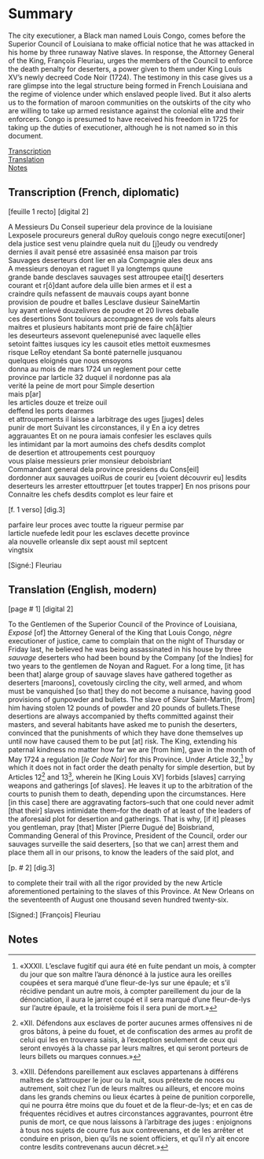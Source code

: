 # Summary  
The city executioner, a Black man named Louis Congo, comes before the Superior Council of Louisiana to make official notice that he was attacked in his home by three runaway Native slaves. In response, the Attorney General of the King, François Fleuriau, urges the members of the Council to enforce the death penalty for deserters, a power given to them under King Louis XV’s newly decreed Code Noir (1724). The testimony in this case gives us a rare glimpse into the legal structure being formed in French Louisiana and the regime of violence under which enslaved people lived. But it also alerts us to the formation of maroon communities on the outskirts of the city who are willing to take up armed resistance against the colonial elite and their enforcers. Congo is presumed to have received his freedom in 1725 for taking up the duties of executioner, although he is not named so in this document.  
  
  
[Transcription](#transcription-french-diplomatic)  
[Translation](#translation-english-modern)  
[Notes](#notes)  
  
## Transcription (French, diplomatic)  
  
[feuille 1 recto] [digital 2]    
  
  
A Messieurs Du Conseil superieur dela province de la louisiane    
Lexposele procureurs general duRoy quelouis congo negre executi[oner]    
dela justice sest venu plaindre quela nuit du [j]eudy ou vendredy    
dernies il avait pensé etre assasinéé ensa maison par trois    
Sauvages deserteurs dont lier en ala Compagnie ales deux ans     
A messieurs denoyan et raguet Il ya longtemps quune    
grande bande desclaves sauvages sest attroupee etai[t] deserters    
courant et r[ô]dant aufore dela uille bien armes et il est a    
craindre quils nefassent de mauvais coups ayant bonne     
provision de poudre et balles   Lesclave dusieur SaineMartin  
luy ayant enlevé douzelivres de poudre et 20 livres deballe     
ces desertions Sont touiours   accompagnees de vols faits aleurs  
maitres et plusieurs habitants mont prié de faire ch[â]tier    
les deseurteurs assevont   quelenepunisé avec laquelle elles    
setoint faittes iusques icy les   causoit etles mettoit euxmesmes     
risque LeRoy etendant Sa bonté paternelle jusquanou    
quelques eloignés que nous ensoyons  
donna au mois de mars 1724 un reglement pour cette     
province par larticle 32 duquel il nordonne pas ala    
verité la peine de mort pour Simple desertion     
mais p[ar]    
les articles douze et treize ouil   
deffend les ports dearmes    
et attroupements il laisse a   larbitrage des uges [juges] deles    
punir de mort Suivant les   circonstances, il y En a icy detres  
aggrauantes Et on ne poura iamais confesier les esclaves quils  
les intimidant par la mort aumoins des chefs desdits complot  
de desertion et attroupements cest pourquoy  
vous plaise messieurs prier monsieur deboisbriant  
Commandant general dela province presidens du Cons[eil]  
dordonner aux sauvages uoiRus de courir eu [voient découvrir eu] lesdits  
deserteurs les arrester ettouttrpuer [et toutes trapper] En nos prisons pour  
Connaitre les chefs desdits complot es leur faire et  
  
  
[f. 1 verso] [dig.3]  
  
  
parfaire leur proces avec toutte la rigueur permise par  
larticle nuefede ledit pour les esclaves decette province  
ala nouvelle orleansle dix sept aoust mil septcent  
vingtsix    
  
[Signé:] Fleuriau  
  
  
## Translation (English, modern)  
  
[page # 1] [digital 2]   
  
  
To the Gentlemen of the Superior Council of the Province of Louisiana, *Exposé* [of] the Attorney General of the King that Louis Congo, *nègre* executioner of justice, came to complain that on the night of Thursday or Friday last, he believed he was being assassinated in his house by three *sauvage* deserters who had been bound by the Company [of the Indies] for two years to the gentlemen de Noyan and Raguet. For a long time, [it has been that] alarge group of sauvage slaves have gathered together as deserters [maroons], covetously circling the city, well armed, and whom must be vanquished [so that] they do not become a nuisance, having good provisions of gunpowder and bullets. The slave of *Sieur* Saint-Martin, [from] him having stolen 12 pounds of powder and 20 pounds of bullets.These desertions are always accompanied by thefts committed against their masters, and several habitants have asked me to punish the deserters, convinced that the punishments of which they have done themselves up until now have caused them to be put [at] risk. The King, extending his paternal kindness no matter how far we are [from him], gave in the month of May 1724 a regulation [*le Code Noir*] for this Province. Under Article 32,[^i] by which it does not in fact order the death penalty for simple desertion, but by Articles 12[^ii] and 13[^iii], wherein he [King Louis XV] forbids [slaves] carrying weapons  and gatherings [of slaves]. He leaves it up to the arbitration of the courts to punish them to death, depending upon the circumstances. Here [in this case] there are  aggravating factors–such that one could never admit [that their] slaves intimidate them–for the death of at least of the leaders of the aforesaid plot for desertion and gatherings. That  is why, [if it] pleases you gentleman, pray [that] Mister [Pierre Dugué de] Boisbriand, Commanding General of this Province, President of the Council, order our sauvages surveille the said deserters, [so that we can] arrest them and place them all in our prisons, to know the leaders of the said plot, and     
  
  
[p. # 2] [dig.3]    
  
  
to complete their trail with all the rigor provided by the new Article aforementioned pertaining to the slaves of this Province.   At New Orleans on the seventeenth of August one thousand seven hundred twenty-six.  
  
  
[Signed:] [François] Fleuriau  
  
## Notes  
[^i]: «XXXII. L’esclave fugitif qui aura été en fuite pendant un mois, à compter du jour que son maître l’aura
dénoncé à la justice aura les oreilles coupées et sera marqué d’une fleur-de-lys sur une épaule; et s’il récidive
pendant un autre mois, à compter pareillement du jour de la dénonciation, il aura le jarret coupé et il sera marqué
d’une fleur-de-lys sur l’autre épaule, et la troisième fois il sera puni de mort.»  
  
[^ii]: «XII. Défendons aux esclaves de porter aucunes armes offensives ni de gros bâtons, à peine du fouet, et
de confiscation des armes au profit de celui qui les en trouvera saisis, à l’exception seulement de ceux qui seront
envoyés à la chasse par leurs maîtres, et qui seront porteurs de leurs billets ou marques connues.»  
  
[^iii]: «XIII. Défendons pareillement aux esclaves appartenans à différens maîtres de s’attrouper le jour ou la
nuit, sous prétexte de noces ou autrement, soit chez l’un de leurs maîtres ou ailleurs, et encore moins dans les grands
chemins ou lieux écartes à peine de punition corporelle, qui ne pourra être moins que du fouet et de la fleur-de-lys;
et en cas de fréquentes récidives et autres circonstances aggravantes, pourront être punis de mort, ce que nous
laissons à l’arbitrage des juges : enjoignons à tous nos sujets de courre fus aux contrevenans, et de les arrêter et
conduire en prison, bien qu’ils ne soient officiers, et qu’il n’y ait encore contre lesdits contrevenans aucun décret.»
